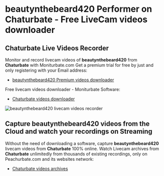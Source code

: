 # beautynthebeard420 Performer on Chaturbate - Free LiveCam videos downloader

## Chaturbate Live Videos Recorder

Monitor and record livecam videos of **beautynthebeard420** from **Chaturbate** with Moniturbate.com
Get a premium trial for free by just and only registering with your Email address:
* [beautynthebeard420 Premium videos downloader](https://moniturbate.com/request-demo-licence-key.html)

Free livecam videos downloader - Moniturbate Software:
* [Chaturbate videos downloader](https://moniturbate.com/moniturbate-download-software.html)

![beautynthebeard420 livecam videos recorder](https://peachurnet.com/templates/moniturbate-software.png)


## Capture beautynthebeard420 videos from the Cloud and watch your recordings on Streaming

Without the need of downloading a software, capture **beautynthebeard420** livecam videos from **Chaturbate** 100% online.
Watch Livecam archives from **Chaturbate** unlimitedly from thousands of existing recordings, only on Peachurbate.com and its websites network:
* [Chaturbate videos archives](https://peachurnet.com/)